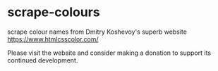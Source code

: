 # scrape-colours
scrape colour names from Dmitry Koshevoy's superb website https://www.htmlcsscolor.com/

Please visit the website and consider making a donation to support its continued development.
